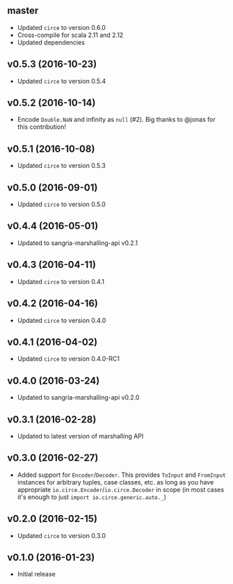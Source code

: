 ## master

* Updated `circe` to version 0.6.0
* Cross-compile for scala 2.11 and 2.12
* Updated dependencies

## v0.5.3 (2016-10-23)

* Updated `circe` to version 0.5.4

## v0.5.2 (2016-10-14)

* Encode `Double.NaN` and infinity as `null` (#2). Big thanks to @jonas for this contribution!

## v0.5.1 (2016-10-08)

* Updated `circe` to version 0.5.3

## v0.5.0 (2016-09-01)

* Updated `circe` to version 0.5.0

## v0.4.4 (2016-05-01)

* Updated to sangria-marshalling-api v0.2.1

## v0.4.3 (2016-04-11)

* Updated `circe` to version 0.4.1

## v0.4.2 (2016-04-16)

* Updated `circe` to version 0.4.0

## v0.4.1 (2016-04-02)

* Updated `circe` to version 0.4.0-RC1

## v0.4.0 (2016-03-24)

* Updated to sangria-marshalling-api v0.2.0

## v0.3.1 (2016-02-28)

* Updated to latest version of marshalling API
  
## v0.3.0 (2016-02-27)

* Added support for `Encoder`/`Decoder`. This provides `ToInput` and `FromInput` instances for arbitrary tuples, case classes, etc. as long
  as you have appropriate `io.circe.Encoder`/`io.circe.Decoder` in scope (in most cases it's enough to just `import io.circe.generic.auto._`)

## v0.2.0 (2016-02-15)

* Updated `circe` to version 0.3.0

## v0.1.0 (2016-01-23)

* Initial release